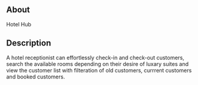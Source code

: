 ## About

   Hotel Hub

## Description

  A hotel receptionist can effortlessly check-in and check-out customers, search the available rooms depending on their desire of luxary suites and view the customer list with filteration of old customers, currrent customers and booked customers.




